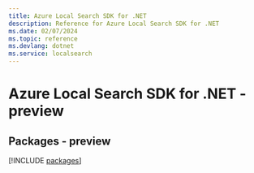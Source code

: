 ```yaml
---
title: Azure Local Search SDK for .NET
description: Reference for Azure Local Search SDK for .NET
ms.date: 02/07/2024
ms.topic: reference
ms.devlang: dotnet
ms.service: localsearch
---
```

# Azure Local Search SDK for .NET - preview
## Packages - preview
[!INCLUDE [packages](local-search-index.md)]